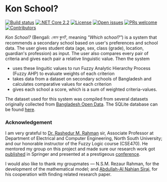 # Kon School?

[![Build status](https://ci.appveyor.com/api/projects/status/bsmib72le6n8pc1u?svg=true)](https://ci.appveyor.com/project/maacpiash/konschool)
[![.NET Core 2.2](https://img.shields.io/badge/Core-v2.2-692079.svg?logo=.net)](https://github.com/maacpiash/KonSchool/blob/master/src/KonSchool.csproj#L4)
[![License](https://img.shields.io/github/license/maacpiash/KonSchool.svg)](https://github.com/maacpiash/KonSchool/blob/master/LICENSE)
[![Open issues](https://img.shields.io/github/issues/maacpiash/KonSchool.svg)](https://github.com/maacpiash/KonSchool/issues)
[![PRs welcome](https://img.shields.io/badge/PRs-welcome-brightgreen.svg?style=round-square)](https://github.com/maacpiash/KonSchool/pulls)
[![Contributors](https://img.shields.io/github/contributors/maacpiash/KonSchool.svg)](https://github.com/maacpiash/KonSchool/graphs/contributors)

*Kon School?* (Bengali: *কোন স্কুল?*, meaning *"Which school?"*) is a system that recommends a secondary school based on user's preferences and school data. The user gives student data (age, sex, class (grade), location, guardian's profession) as input. The user also compares every pair of criteria and gives each pair a relative linguistic value. Then the system

- uses these linguitic values to run Fuzzy Analytic Hierarchy Process (Fuzzy AHP) to evaluate weights of each criterion
- takes data from a dataset on secondary schools of Bangladesh and calculates comparative values for each criterion
- gives each school a score, which is a sum of weighted criteria-values.

The dataset used for this system was compiled from several datasets originally collected from [Bangladesh Open Data](http://data.gov.bd/dataset). The SQLite database can be found [here](https://drive.google.com/open?id=1_MZnVRHl0ZLHEMab7lBhpUvuS3yaLoPZ).

### Acknowledgement
I am very grateful to [Dr. Rashedur M. Rahman](http://ece.northsouth.edu/people/rashedur-rahman/) sir, Associate Professor at Department of Electrical and Computer Engineering, North South University; and our honorable instructor of the Fuzzy Logic course (CSE470). He mentored my group on this project and made sure our research work got [published](https://link.springer.com/chapter/10.1007/978-3-319-98678-4_29) in Springer and presented at a prestigeous [conference](https://missi.pwr.edu.pl/2018/).<p>I would also like to thank my groupmates — N.S.M. Rezaur Rahman, for the development of the mathematical model; and [Abdullah-Al Nahian Siraj](https://github.com/Nahian-Siraj), for his cooperation with finding related research paper.</p>
